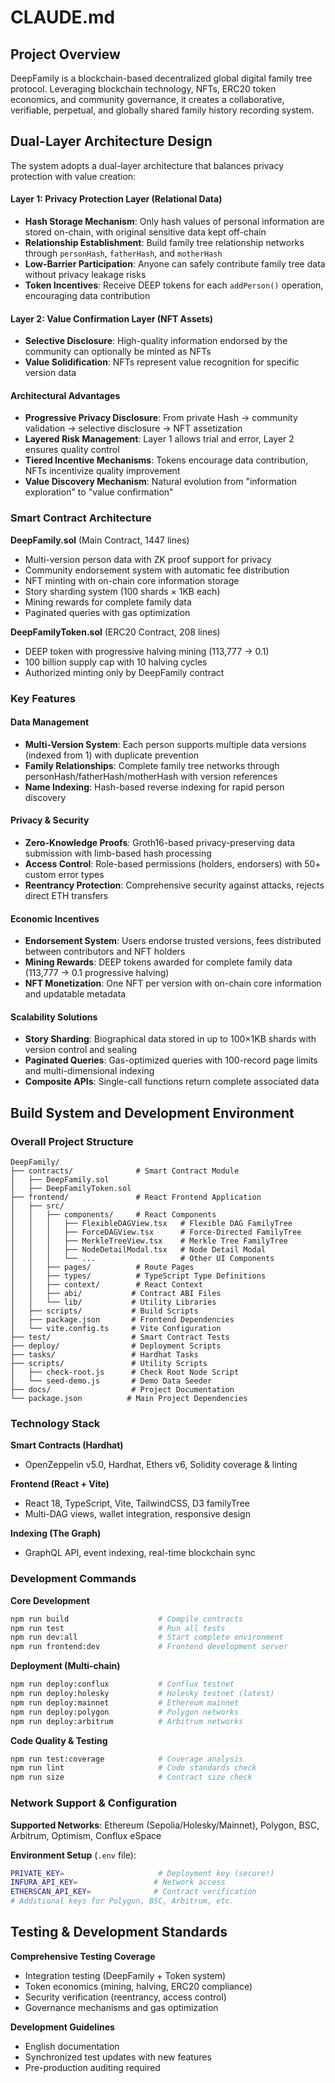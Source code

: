 # CLAUDE.md

## Project Overview

DeepFamily is a blockchain-based decentralized global digital family tree protocol. Leveraging blockchain technology, NFTs, ERC20 token economics, and community governance, it creates a collaborative, verifiable, perpetual, and globally shared family history recording system.


## Dual-Layer Architecture Design

The system adopts a dual-layer architecture that balances privacy protection with value creation:

#### Layer 1: Privacy Protection Layer (Relational Data)
- **Hash Storage Mechanism**: Only hash values of personal information are stored on-chain, with original sensitive data kept off-chain
- **Relationship Establishment**: Build family tree relationship networks through `personHash`, `fatherHash`, and `motherHash`
- **Low-Barrier Participation**: Anyone can safely contribute family tree data without privacy leakage risks
- **Token Incentives**: Receive DEEP tokens for each `addPerson()` operation, encouraging data contribution

#### Layer 2: Value Confirmation Layer (NFT Assets)
- **Selective Disclosure**: High-quality information endorsed by the community can optionally be minted as NFTs
- **Value Solidification**: NFTs represent value recognition for specific version data

#### Architectural Advantages
- **Progressive Privacy Disclosure**: From private Hash → community validation → selective disclosure → NFT assetization
- **Layered Risk Management**: Layer 1 allows trial and error, Layer 2 ensures quality control
- **Tiered Incentive Mechanisms**: Tokens encourage data contribution, NFTs incentivize quality improvement
- **Value Discovery Mechanism**: Natural evolution from "information exploration" to "value confirmation"


### Smart Contract Architecture

**DeepFamily.sol** (Main Contract, 1447 lines)
- Multi-version person data with ZK proof support for privacy
- Community endorsement system with automatic fee distribution
- NFT minting with on-chain core information storage
- Story sharding system (100 shards × 1KB each)
- Mining rewards for complete family data
- Paginated queries with gas optimization

**DeepFamilyToken.sol** (ERC20 Contract, 208 lines)
- DEEP token with progressive halving mining (113,777 → 0.1)
- 100 billion supply cap with 10 halving cycles
- Authorized minting only by DeepFamily contract

### Key Features

#### Data Management
- **Multi-Version System**: Each person supports multiple data versions (indexed from 1) with duplicate prevention
- **Family Relationships**: Complete family tree networks through personHash/fatherHash/motherHash with version references
- **Name Indexing**: Hash-based reverse indexing for rapid person discovery

#### Privacy & Security
- **Zero-Knowledge Proofs**: Groth16-based privacy-preserving data submission with limb-based hash processing
- **Access Control**: Role-based permissions (holders, endorsers) with 50+ custom error types
- **Reentrancy Protection**: Comprehensive security against attacks, rejects direct ETH transfers

#### Economic Incentives
- **Endorsement System**: Users endorse trusted versions, fees distributed between contributors and NFT holders
- **Mining Rewards**: DEEP tokens awarded for complete family data (113,777 → 0.1 progressive halving)
- **NFT Monetization**: One NFT per version with on-chain core information and updatable metadata

#### Scalability Solutions
- **Story Sharding**: Biographical data stored in up to 100×1KB shards with version control and sealing
- **Paginated Queries**: Gas-optimized queries with 100-record page limits and multi-dimensional indexing
- **Composite APIs**: Single-call functions return complete associated data

## Build System and Development Environment

### Overall Project Structure

```
DeepFamily/
├── contracts/              # Smart Contract Module
│   ├── DeepFamily.sol
│   ├── DeepFamilyToken.sol
├── frontend/               # React Frontend Application
│   ├── src/
│   │   ├── components/     # React Components
│   │   │   ├── FlexibleDAGView.tsx   # Flexible DAG FamilyTree
│   │   │   ├── ForceDAGView.tsx      # Force-Directed FamilyTree
│   │   │   ├── MerkleTreeView.tsx    # Merkle Tree FamilyTree
│   │   │   ├── NodeDetailModal.tsx   # Node Detail Modal
│   │   │   └── ...                   # Other UI Components
│   │   ├── pages/          # Route Pages
│   │   ├── types/          # TypeScript Type Definitions
│   │   ├── context/        # React Context
│   │   ├── abi/           # Contract ABI Files
│   │   └── lib/           # Utility Libraries
│   ├── scripts/           # Build Scripts
│   ├── package.json       # Frontend Dependencies
│   └── vite.config.ts     # Vite Configuration
├── test/                  # Smart Contract Tests
├── deploy/                # Deployment Scripts
├── tasks/                 # Hardhat Tasks
├── scripts/               # Utility Scripts
│   ├── check-root.js      # Check Root Node Script
│   └── seed-demo.js       # Demo Data Seeder
├── docs/                  # Project Documentation
└── package.json          # Main Project Dependencies
```

### Technology Stack

**Smart Contracts (Hardhat)**
- OpenZeppelin v5.0, Hardhat, Ethers v6, Solidity coverage & linting

**Frontend (React + Vite)**
- React 18, TypeScript, Vite, TailwindCSS, D3 familyTree
- Multi-DAG views, wallet integration, responsive design

**Indexing (The Graph)**
- GraphQL API, event indexing, real-time blockchain sync

### Development Commands

**Core Development**
```bash
npm run build                    # Compile contracts
npm run test                     # Run all tests
npm run dev:all                  # Start complete environment
npm run frontend:dev             # Frontend development server
```

**Deployment (Multi-chain)**
```bash
npm run deploy:conflux           # Conflux testnet
npm run deploy:holesky           # Holesky testnet (latest)
npm run deploy:mainnet           # Ethereum mainnet
npm run deploy:polygon           # Polygon networks
npm run deploy:arbitrum          # Arbitrum networks
```

**Code Quality & Testing**
```bash
npm run test:coverage            # Coverage analysis
npm run lint                     # Code standards check
npm run size                     # Contract size check
```

### Network Support & Configuration

**Supported Networks**: Ethereum (Sepolia/Holesky/Mainnet), Polygon, BSC, Arbitrum, Optimism, Conflux eSpace

**Environment Setup** (`.env` file):
```bash
PRIVATE_KEY=                     # Deployment key (secure!)
INFURA_API_KEY=                 # Network access
ETHERSCAN_API_KEY=              # Contract verification
# Additional keys for Polygon, BSC, Arbitrum, etc.
```


## Testing & Development Standards

**Comprehensive Testing Coverage**
- Integration testing (DeepFamily + Token system)
- Token economics (mining, halving, ERC20 compliance)  
- Security verification (reentrancy, access control)
- Governance mechanisms and gas optimization

**Development Guidelines**
- English documentation
- Synchronized test updates with new features
- Pre-production auditing required
